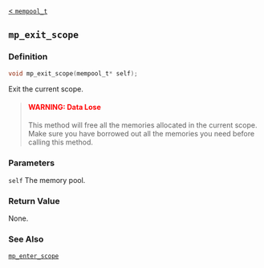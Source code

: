 [< `mempool_t`](MemoryPool.md)

## `mp_exit_scope`

### Definition
```C
void mp_exit_scope(mempool_t* self);
```
Exit the current scope.
> #### <a style="color:red">WARNING: Data Lose</a>
> This method will free all the memories allocated in the current scope. Make sure you have borrowed out all the memories you need before calling this method.

### Parameters
`self` The memory pool.

### Return Value
None.

### See Also
[`mp_enter_scope`](mp_enter_scope.md)
